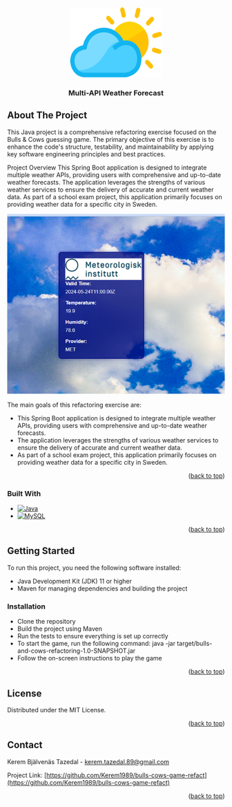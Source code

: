 <!-- Improved compatibility of back to top link: See: https://github.com/othneildrew/Best-README-Template/pull/73 -->
<a name="readme-top"></a>
<!--
*** Thanks for checking out the Best-README-Template. If you have a suggestion
*** that would make this better, please fork the repo and create a pull request
*** or simply open an issue with the tag "enhancement".
*** Don't forget to give the project a star!
*** Thanks again! Now go create something AMAZING! :D
-->



<!-- PROJECT SHIELDS -->
<!--
*** I'm using markdown "reference style" links for readability.
*** Reference links are enclosed in brackets [ ] instead of parentheses ( ).
*** See the bottom of this document for the declaration of the reference variables
*** for contributors-url, forks-url, etc. This is an optional, concise syntax you may use.
*** https://www.markdownguide.org/basic-syntax/#reference-style-links
-->


<!-- PROJECT LOGO -->
<br />
<div align="center">
    <img src="images/logo.png" alt="Logo" width="212" height="162">
  </a>

  <h3 align="center">Multi-API Weather Forecast</h3>
</div>

<!-- ABOUT THE PROJECT -->
## About The Project



This Java project is a comprehensive refactoring exercise focused on the Bulls & Cows guessing game. The primary objective of this exercise is to enhance the code's structure, testability, and maintainability by applying key software engineering principles and best practices.

Project Overview
This Spring Boot application is designed to integrate multiple weather APIs, providing users with comprehensive and up-to-date weather forecasts. The application leverages the strengths of various weather services to ensure the delivery of accurate and current weather data. As part of a school exam project, this application primarily focuses on providing weather data for a specific city in Sweden.

<div>
    <img src="images/pic.png" alt="Logo" width="512" height="416">
  </a>

The main goals of this refactoring exercise are:

* This Spring Boot application is designed to integrate multiple weather APIs, providing users with comprehensive and up-to-date weather forecasts. 
* The application leverages the strengths of various weather services to ensure the delivery of accurate and current weather data. 
* As part of a school exam project, this application primarily focuses on providing weather data for a specific city in Sweden.

<p align="right">(<a href="#readme-top">back to top</a>)</p>



### Built With
* [![Java][Java.com]][Java-url]
* [![MySQL][MySQL.com]][MySQL-url]

<p align="right">(<a href="#readme-top">back to top</a>)</p>



<!-- GETTING STARTED -->
## Getting Started

To run this project, you need the following software installed:

* Java Development Kit (JDK) 11 or higher
* Maven for managing dependencies and building the project

### Installation
* Clone the repository
* Build the project using Maven
* Run the tests to ensure everything is set up correctly
* To start the game, run the following command: java -jar target/bulls-and-cows-refactoring-1.0-SNAPSHOT.jar
* Follow the on-screen instructions to play the game

<p align="right">(<a href="#readme-top">back to top</a>)</p>

<!-- LICENSE -->
## License

Distributed under the MIT License.

<p align="right">(<a href="#readme-top">back to top</a>)</p>

<!-- CONTACT -->
## Contact

Kerem Bjälvenäs Tazedal - kerem.tazedal.89@gmail.com

Project Link: [https://github.com/Kerem1989/bulls-cows-game-refact](https://github.com/Kerem1989/bulls-cows-game-refact)

<p align="right">(<a href="#readme-top">back to top</a>)</p>


<!-- MARKDOWN LINKS & IMAGES -->
<!-- https://www.markdownguide.org/basic-syntax/#reference-style-links -->
[contributors-shield]: https://img.shields.io/github/contributors/othneildrew/Best-README-Template.svg?style=for-the-badge
[contributors-url]: https://github.com/othneildrew/Best-README-Template/graphs/contributors
[forks-shield]: https://img.shields.io/github/forks/othneildrew/Best-README-Template.svg?style=for-the-badge
[forks-url]: https://github.com/othneildrew/Best-README-Template/network/members
[stars-shield]: https://img.shields.io/github/stars/othneildrew/Best-README-Template.svg?style=for-the-badge
[stars-url]: https://github.com/othneildrew/Best-README-Template/stargazers
[issues-shield]: https://img.shields.io/github/issues/othneildrew/Best-README-Template.svg?style=for-the-badge
[issues-url]: https://github.com/othneildrew/Best-README-Template/issues
[license-shield]: https://img.shields.io/github/license/othneildrew/Best-README-Template.svg?style=for-the-badge
[license-url]: https://github.com/othneildrew/Best-README-Template/blob/master/LICENSE.txt
[linkedin-shield]: https://img.shields.io/badge/-LinkedIn-black.svg?style=for-the-badge&logo=linkedin&colorB=555
[linkedin-url]: https://linkedin.com/in/othneildrew
[product-screenshot]: images/screenshot.png
[Next.js]: https://img.shields.io/badge/next.js-000000?style=for-the-badge&logo=nextdotjs&logoColor=white
[Next-url]: https://nextjs.org/
[Java.com]: https://img.shields.io/badge/Java-007396?style=for-the-badge&logo=java&logoColor=white
[Java-url]: https://www.java.com
[MySQL.com]: https://img.shields.io/badge/MySQL-4479A1?style=for-the-badge&logo=mysql&logoColor=white
[MySQL-url]: https://www.mysql.com


